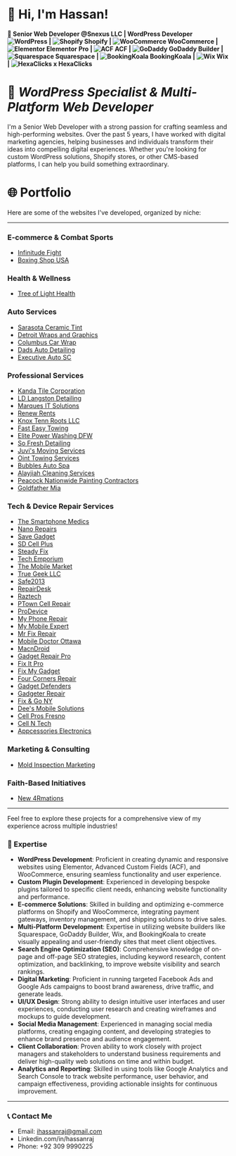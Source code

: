 # 👋 Hi, I'm Hassan!

**🚀 Senior Web Developer @Snexus LLC | WordPress Developer ![WordPress](https://img.shields.io/badge/WordPress-blue?style=flat-square&logo=wordpress&logoColor=white) | ![Shopify](https://img.shields.io/badge/Shopify-blue?style=flat-square&logo=shopify&logoColor=white) Shopify | ![WooCommerce](https://img.shields.io/badge/WooCommerce-purple?style=flat-square&logo=woocommerce&logoColor=white) WooCommerce | ![Elementor](https://img.shields.io/badge/Elementor-red?style=flat-square&logo=elementor&logoColor=white) Elementor Pro | ![ACF](https://img.shields.io/badge/ACF-orange?style=flat-square&logo=advanced-custom-fields&logoColor=white) ACF | ![GoDaddy](https://img.shields.io/badge/GoDaddy-darkgreen?style=flat-square&logo=godaddy&logoColor=white) GoDaddy Builder | ![Squarespace](https://img.shields.io/badge/Squarespace-black?style=flat-square&logo=squarespace&logoColor=white) Squarespace | ![BookingKoala](https://img.shields.io/badge/BookingKoala-lightblue?style=flat-square&logoColor=white) BookingKoala | ![Wix](https://img.shields.io/badge/Wix-yellow?style=flat-square&logo=wix&logoColor=white) Wix |  ![HexaClicks](https://img.shields.io/badge/HexaClicks-lightblue?style=flat-square&logoColor=white) x HexaClicks**

# 🌟 *WordPress Specialist & Multi-Platform Web Developer*

I'm a Senior Web Developer with a strong passion for crafting seamless and high-performing websites. Over the past 5 years, I have worked with digital marketing agencies, helping businesses and individuals transform their ideas into compelling digital experiences. Whether you're looking for custom WordPress solutions, Shopify stores, or other CMS-based platforms, I can help you build something extraordinary.

# 🌐 Portfolio

Here are some of the websites I've developed, organized by niche:

---

### **E-commerce & Combat Sports**
- [Infinitude Fight](https://infinitudefight.com)
- [Boxing Shop USA](https://boxingshopusa.com)

### **Health & Wellness**
- [Tree of Light Health](https://treeoflighthealth.com)

### **Auto Services**
- [Sarasota Ceramic Tint](https://sarasotaceramictint.com)
- [Detroit Wraps and Graphics](https://detroitwrapsandgraphics.com)
- [Columbus Car Wrap](https://columbuscarwrap.com)
- [Dads Auto Detailing](https://dadsautodetailing.com)
- [Executive Auto SC](https://executiveautosc.com)

### **Professional Services**
- [Kanda Tile Corporation](https://kandatilecorporation.com)
- [LD Langston Detailing](https://ldlangstondetailing.com)
- [Marques IT Solutions](https://marquessitsolutions.com)
- [Renew Rents](https://renewrents.com)
- [Knox Tenn Roots LLC](https://www.knoxtennrootsllc.com)
- [Fast Easy Towing](https://fasteasytowing.com)
- [Elite Power Washing DFW](https://elitepowerwashingdfw.com)
- [So Fresh Detailing](https://sofreshdetailing.com)
- [Juvi's Moving Services](https://juvismovingservices.com)
- [Oint Towing Services](https://ointtowingservices.com)
- [Bubbles Auto Spa](https://bubblesautospallc.com)
- [Alayjiah Cleaning Services](https://alayjiahcleaningservicesdfw.com)
- [Peacock Nationwide Painting Contractors](https://peacocknationwidepaintingcontractors.com)
- [Goldfather Mia](https://goldfathermia.com)

### **Tech & Device Repair Services**
- [The Smartphone Medics](https://thesmartphonemedics.com)
- [Nano Repairs](https://nanorepairs.us)
- [Save Gadget](https://repair.savegadget.com)
- [SD Cell Plus](https://sdcellplus.com)
- [Steady Fix](https://steadyfix.com)
- [Tech Emporium](https://techemporium.ca)
- [The Mobile Market](https://themobilemarket.ca)
- [True Geek LLC](https://truegeekllc.com)
- [Safe2013](https://safe2013.fr)
- [RepairDesk](https://www.repairdesk.co)
- [Raztech](https://raztech.ca)
- [PTown Cell Repair](https://ptowncellrepair.com)
- [ProDevice](https://prodevice.us)
- [My Phone Repair](https://myphonerepairmi.com)
- [My Mobile Expert](https://mymobilexpert.com)
- [Mr Fix Repair](https://mrfixrepair.com)
- [Mobile Doctor Ottawa](https://mobiledoctorottawa.ca)
- [MacnDroid](https://macndroid.com)
- [Gadget Repair Pro](https://gadgetrepairpro.com)
- [Fix It Pro](https://fixitpro.co)
- [Fix My Gadget](https://fixmygadget.com)
- [Four Corners Repair](https://www.fourcornersrepair.com)
- [Gadget Defenders](https://gadgetdefenders.com)
- [Gadgeter Repair](https://gadgeterrepair.com)
- [Fix & Go NY](https://fixandgony.com)
- [Dee's Mobile Solutions](https://deesmobilesolutions.com)
- [Cell Pros Fresno](https://www.cellprosfresno.com)
- [Cell N Tech](https://cellntech.ca)
- [Appcessories Electronics](https://appcessorieselectronics.com)

### **Marketing & Consulting**
- [Mold Inspection Marketing](https://moldinspectionmarketing.com)

### **Faith-Based Initiatives**
- [New 4Rmations](https://new4rmations.com)

---

Feel free to explore these projects for a comprehensive view of my experience across multiple industries!

### 💼 Expertise
- **WordPress Development**: Proficient in creating dynamic and responsive websites using Elementor, Advanced Custom Fields (ACF), and WooCommerce, ensuring seamless functionality and user experience.
- **Custom Plugin Development**: Experienced in developing bespoke plugins tailored to specific client needs, enhancing website functionality and performance.
- **E-commerce Solutions**: Skilled in building and optimizing e-commerce platforms on Shopify and WooCommerce, integrating payment gateways, inventory management, and shipping solutions to drive sales.
- **Multi-Platform Development**: Expertise in utilizing website builders like Squarespace, GoDaddy Builder, Wix, and BookingKoala to create visually appealing and user-friendly sites that meet client objectives.
- **Search Engine Optimization (SEO)**: Comprehensive knowledge of on-page and off-page SEO strategies, including keyword research, content optimization, and backlinking, to improve website visibility and search rankings.
- **Digital Marketing**: Proficient in running targeted Facebook Ads and Google Ads campaigns to boost brand awareness, drive traffic, and generate leads.
- **UI/UX Design**: Strong ability to design intuitive user interfaces and user experiences, conducting user research and creating wireframes and mockups to guide development.
- **Social Media Management**: Experienced in managing social media platforms, creating engaging content, and developing strategies to enhance brand presence and audience engagement.
- **Client Collaboration**: Proven ability to work closely with project managers and stakeholders to understand business requirements and deliver high-quality web solutions on time and within budget.
- **Analytics and Reporting**: Skilled in using tools like Google Analytics and Search Console to track website performance, user behavior, and campaign effectiveness, providing actionable insights for continuous improvement.

---

### 📞 Contact Me
- Email: ihassanraj@gmail.com
- Linkedin.com/in/hassanraj
- Phone: +92 309 9990225
